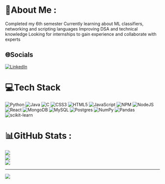 # 💫About Me :
Completed my 6th semester
Currently learning about ML classifiers, networking and scripting languages
Improving DSA and technical knowledge
Looking for internships to gain experience and collaborate with experts

## 🌐Socials
[![LinkedIn](https://img.shields.io/badge/LinkedIn-%230077B5.svg?logo=linkedin&logoColor=white)](https://linkedin.com/in/akif-iqbal-6b1462217) 

# 💻Tech Stack
![Python](https://img.shields.io/badge/python-3670A0?style=for-the-badge&logo=python&logoColor=ffdd54) ![Java](https://img.shields.io/badge/java-%23ED8B00.svg?style=for-the-badge&logo=java&logoColor=white) ![C](https://img.shields.io/badge/c-%2300599C.svg?style=for-the-badge&logo=c&logoColor=white) ![CSS3](https://img.shields.io/badge/css3-%231572B6.svg?style=for-the-badge&logo=css3&logoColor=white) ![HTML5](https://img.shields.io/badge/html5-%23E34F26.svg?style=for-the-badge&logo=html5&logoColor=white) ![JavaScript](https://img.shields.io/badge/javascript-%23323330.svg?style=for-the-badge&logo=javascript&logoColor=%23F7DF1E) ![NPM](https://img.shields.io/badge/NPM-%23000000.svg?style=for-the-badge&logo=npm&logoColor=white) ![NodeJS](https://img.shields.io/badge/node.js-6DA55F?style=for-the-badge&logo=node.js&logoColor=white) ![React](https://img.shields.io/badge/react-%2320232a.svg?style=for-the-badge&logo=react&logoColor=%2361DAFB) ![MongoDB](https://img.shields.io/badge/MongoDB-%234ea94b.svg?style=for-the-badge&logo=mongodb&logoColor=white) ![MySQL](https://img.shields.io/badge/mysql-%2300f.svg?style=for-the-badge&logo=mysql&logoColor=white) ![Postgres](https://img.shields.io/badge/postgres-%23316192.svg?style=for-the-badge&logo=postgresql&logoColor=white) ![NumPy](https://img.shields.io/badge/numpy-%23013243.svg?style=for-the-badge&logo=numpy&logoColor=white) ![Pandas](https://img.shields.io/badge/pandas-%23150458.svg?style=for-the-badge&logo=pandas&logoColor=white) ![scikit-learn](https://img.shields.io/badge/scikit--learn-%23F7931E.svg?style=for-the-badge&logo=scikit-learn&logoColor=white)
# 📊GitHub Stats :
![](https://github-readme-stats.vercel.app/api?username=akif-iqbal&theme=maroongold&hide_border=true&include_all_commits=true&count_private=true)<br/>
![](https://github-readme-streak-stats.herokuapp.com/?user=akif-iqbal&theme=maroongold&hide_border=true)<br/>
![](https://github-readme-stats.vercel.app/api/top-langs/?username=akif-iqbal&theme=maroongold&hide_border=true&include_all_commits=true&count_private=true&layout=compact)

---
[![](https://visitcount.itsvg.in/api?id=akif-iqbal&icon=1&color=0)](https://visitcount.itsvg.in)
